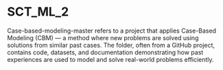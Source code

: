 # SCT_ML_2
Case-based-modeling-master refers to a project that applies Case-Based Modeling (CBM) — a method where new problems are solved using solutions from similar past cases. The folder, often from a GitHub project, contains code, datasets, and documentation demonstrating how past experiences are used to model and solve real-world problems efficiently.
